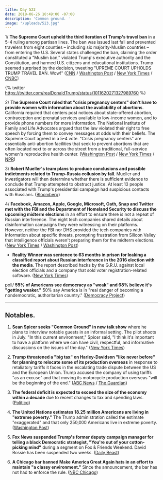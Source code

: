 ```yaml
---
title: Day 523
date: 2018-06-26 10:49:00 -07:00
description: 'Common ground. '
image: "/uploads/523.jpg"
---
```


1/ **The Supreme Court upheld the third iteration of Trump's travel ban** in a 5-4 ruling among partisan lines. The ban was issued last fall and prevented travelers from eight counties – including six majority-Muslim countries – from entering the U.S. Several states challenged the ban, claiming the order constituted a "Muslim ban," violated Trump's executive authority and the Constitution, and harmed U.S. citizens and educational institutions. Trump seemed surprised by the decision, tweeting "UPREME COURT UPHOLDS TRUMP TRAVEL BAN. Wow!" ([CNN](https://www.cnn.com/2018/06/26/politics/travel-ban-supreme-court/index.html) / [Washington Post](https://www.washingtonpost.com/news/politics/wp/2018/06/26/supreme-court-upholds-trump-travel-ban/?utm_term=.c4a21a5e7ac5) / [New York Times](https://www.nytimes.com/2018/06/26/us/politics/supreme-court-trump-travel-ban.html) / [CNBC](https://www.cnbc.com/2018/06/26/supreme-court-rules-in-trump-muslim-travel-ban-case.html))

{% twitter https://twitter.com/realDonaldTrump/status/1011620271327989760 %}

2/ **The Supreme Court ruled that "crisis pregnancy centers" don't have to provide women with information about the availability of abortions**. California required that centers post notices about state-offered abortion, contraception and prenatal services available to low-income women, and to provide phone numbers for more information. The National Institute of Family and Life Advocates argued that the law violated their right to free speech by forcing them to convey messages at odds with their beliefs. The Supreme Court agreed in a 5-4 vote. "Crisis pregnancy centers" are essentially anti-abortion facilities that seek to prevent abortions that are often located next to or across the street from a traditional, full-service women's reproductive health center. ([Washington Post](https://www.washingtonpost.com/politics/courts_law/supreme-court-says-crisis-pregnancy-centers-do-not-have-to-tell-women-about-abortion-information/2018/06/26/d2b9f5c2-7943-11e8-80be-6d32e182a3bc_story.html) / [New York Times](https://www.nytimes.com/2018/06/26/us/politics/supreme-court-crisis-pregnancy-center-abortion.html) / [NPR](https://www.npr.org/2018/06/26/606427673/supreme-court-sides-with-california-anti-abortion-pregnancy-centers))

3/ **Robert Mueller's team plans to produce conclusions and possible indictments related to Trump-Russia collusion by fall**. Mueller and investigators will then determine whether there is sufficient evidence to conclude that Trump attempted to obstruct justice. At least 13 people associated with Trump's presidential campaign had suspicious contacts with Russians. ([Bloomberg](https://www.bloomberg.com/news/articles/2018-06-26/mueller-poised-to-zero-in-on-trump-russia-collusion-allegations))

4/ **Facebook, Amazon, Apple, Google, Microsoft, Oath, Snap and Twitter met with the FBI and the Department of Homeland Security to discuss the upcoming midterm elections** in an effort to ensure there is not a repeat of Russian interference. The eight tech companies shared details about disinformation campaigns they were witnessing on their platforms. However, neither the FBI nor DHS provided the tech companies with information about specific threats, prompting frustration from Silicon Valley that intelligence officials weren't preparing them for the midterm elections. ([New York Times](https://www.nytimes.com/2018/06/25/technology/tech-meeting-midterm-elections.html) / [Washington Post](https://www.washingtonpost.com/technology/2018/06/26/tech-didnt-spot-russian-meddling-during-last-election-now-its-asking-law-enforcement-help/))

* **Reality Winner was sentence to 63 months in prison for leaking a classified report about Russian interference in the 2016 election with the media**. The report described hacks by the G.R.U. against local election officials and a company that sold voter registration-related software. ([New York Times](https://www.nytimes.com/2018/06/26/us/reality-winner-nsa-leak-guilty-plea.html))

poll/ **55% of Americans see democracy as "weak" and 68% believe it's "getting weaker."** 50% say America is in "real danger of becoming a nondemocratic, authoritarian country." ([Democracy Project](https://www.democracyprojectreport.org/report))

---

## Notables.

1. **Sean Spicer seeks "Common Ground" in new talk show** where he plans to interview notable guests in an informal setting. The pilot shoots in July. "In this current environment," Spicer said, "I think it's important to have a platform where we can have civil, respectful, and informative discussions on the issues of the day." ([New York Times](https://www.nytimes.com/2018/06/25/business/media/sean-spicer-talk-show.html))

2. **Trump threatened a "big tax" on Harley-Davidson "like never before" for planning to relocate some of its production overseas** in response to retaliatory tariffs it faces in the escalating trade dispute between the US and the European Union. Trump accused the company of using tariffs "as an excuse" and that moving its motorcycle production overseas "will be the beginning of the end." ([ABC News](https://abcnews.go.com/Politics/trump-threatens-tax-harley-davidson-moves-production-overseas/story?id=56165790) / [The Guardian](https://www.theguardian.com/us-news/2018/jun/26/trump-threatens-harley-davidson-tariff-big-tax))

3. **The federal deficit is expected to exceed the size of the economy within a decade** due to recent changes to tax and spending laws. ([Politico](https://www.politico.com/story/2018/06/26/cbo-federal-deficit-break-records-651929))

4. **The United Nations estimates 18.25 million Americans are living in "extreme poverty."** The Trump administration called the estimate "exaggerated" and that only 250,000 Americans live in extreme poverty. ([Washington Post](https://www.washingtonpost.com/news/wonk/wp/2018/06/25/trump-team-rebukes-u-n-saying-it-overestimates-extreme-poverty-in-america-by-18-million-people/))

5. **Fox News suspended Trump's former deputy campaign manager for telling a black Democratic strategist, "You're out of your cotton-picking mind"** during a segment on Fox & Friends Weekend. David Bossie has been suspended two weeks. ([Daily Beast](https://www.thedailybeast.com/former-trump-adviser-david-bossie-suspended-from-fox-news-for-deeply-offensive-cotton-picking-remark))

6. **A Chicago bar banned Make America Great Again hats in an effort to maintain "a classy environment."** Since the announcement, the bar has not had to enforce the rule. ([NBC Chicago](https://www.nbcchicago.com/news/local/Chicago-Bar-Bans-Make-America-Great-Again-Hats-486487951.html))